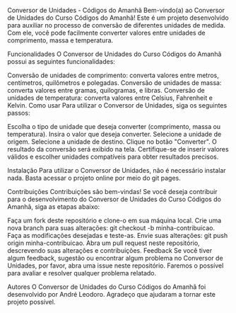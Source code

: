 Conversor de Unidades - Códigos do Amanhã
Bem-vindo(a) ao Conversor de Unidades do Curso Códigos do Amanhã! Este é um projeto desenvolvido para auxiliar no processo de conversão de diferentes unidades de medida. Com ele, você pode facilmente converter valores entre unidades de comprimento, massa e temperatura.

Funcionalidades
O Conversor de Unidades do Curso Códigos do Amanhã possui as seguintes funcionalidades:

Conversão de unidades de comprimento: converta valores entre metros, centímetros, quilômetros e polegadas.
Conversão de unidades de massa: converta valores entre gramas, quilogramas, e libras.
Conversão de unidades de temperatura: converta valores entre Celsius, Fahrenheit e Kelvin.
Como usar
Para utilizar o Conversor de Unidades, siga os seguintes passos:

Escolha o tipo de unidade que deseja converter (comprimento, massa ou temperatura).
Insira o valor que deseja converter.
Selecione a unidade de origem.
Selecione a unidade de destino.
Clique no botão "Converter".
O resultado da conversão será exibido na tela.
Certifique-se de inserir valores válidos e escolher unidades compatíveis para obter resultados precisos.

Instalação
Para utilizar o Conversor de Unidades, não é necessário instalar nada. Basta acessar o projeto online por meio do git pages.

Contribuições
Contribuições são bem-vindas! Se você deseja contribuir para o desenvolvimento do Conversor de Unidades do Curso Códigos do Amanhã, siga as etapas abaixo:

Faça um fork deste repositório e clone-o em sua máquina local.
Crie uma nova branch para suas alterações: git checkout -b minha-contribuicao.
Faça as modificações desejadas e teste-as.
Envie suas alterações: git push origin minha-contribuicao.
Abra um pull request neste repositório, descrevendo suas alterações e contribuições.
Feedback
Se você tiver algum feedback, sugestão ou encontrar algum problema no Conversor de Unidades, por favor, abra uma issue neste repositório. Faremos o possível para avaliar e resolver qualquer problema relatado.

Autores
O Conversor de Unidades do Curso Códigos do Amanhã foi desenvolvido por André Leodoro. Agradeço que ajudaram a tornar este projeto possível.
